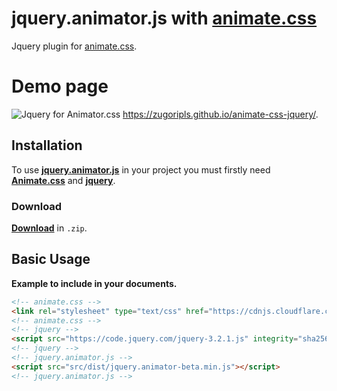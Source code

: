 # jquery.animator.js with <a href="http://daneden.github.io/animate.css">animate.css</a>
Jquery plugin for <a href="http://daneden.github.io/animate.css">animate.css</a>.

# Demo page
![Jquery for Animator.css](http://i.imgur.com/yB1Eqig.png)
<a href="https://zugoripls.github.io/animate-css-jquery/" title="demo page">https://zugoripls.github.io/animate-css-jquery/</a>.

## Installation
To use [**jquery.animator.js**](https://zugoripls.github.io/animate-css-jquery/") in your project you must firstly need [**Animate.css**](http://daneden.github.io/animate.css) and [**jquery**](https://jquery.com/).

### Download
<a href="https://github.com/zugoripls/animate-css-jquery/archive/master.zip" title="Download zip"><strong>Download</strong></a> in <code>.zip</code>. 

## Basic Usage
<strong>Example to include in your documents.</strong>
```html
<!-- animate.css -->
<link rel="stylesheet" type="text/css" href="https://cdnjs.cloudflare.com/ajax/libs/animate.css/3.5.2/animate.min.css"> 
<!-- animate.css -->
<!-- jquery -->
<script src="https://code.jquery.com/jquery-3.2.1.js" integrity="sha256-DZAnKJ/6XZ9si04Hgrsxu/8s717jcIzLy3oi35EouyE=" crossorigin="anonymous"></script>
<!-- jquery -->
<!-- jquery.animator.js -->
<script src="src/dist/jquery.animator-beta.min.js"></script>
<!-- jquery.animator.js -->
```

